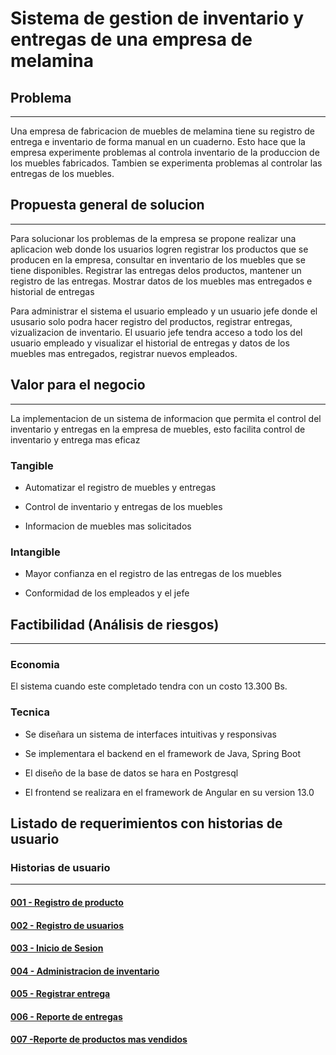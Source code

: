 # Sistema de gestion de inventario y entregas de una empresa de melamina

## Problema
---
Una empresa de fabricacion de muebles de melamina tiene su registro de entrega e inventario de forma manual en un cuaderno. Esto hace que la empresa experimente problemas al controla inventario de la produccion de los muebles fabricados. Tambien se experimenta problemas al controlar las entregas de los muebles.

## Propuesta general de solucion
---
Para solucionar los problemas de la empresa se propone realizar una aplicacion web donde los usuarios logren registrar los productos que se producen en la empresa, consultar en inventario de los muebles que se tiene disponibles. Registrar las entregas delos productos, mantener un registro de las entregas. Mostrar datos de los muebles mas entregados e historial de entregas

Para administrar el sistema el usuario empleado y un usuario jefe donde el ususario solo podra hacer registro del productos, registrar entregas, vizualizacion de inventario. El usuario jefe tendra acceso a todo los del usuario empleado y visualizar el historial de entregas y  datos de los muebles mas entregados, registrar nuevos empleados.

## Valor para el negocio
---
La implementacion de un sistema de informacion que permita el control del inventario y entregas en la empresa de muebles, esto facilita control de inventario y entrega mas eficaz

### Tangible 

- Automatizar el registro de muebles y entregas 

- Control de inventario y entregas de los muebles

- Informacion de muebles mas solicitados 

### Intangible

- Mayor confianza en el registro de las entregas de los muebles 

- Conformidad de los empleados y el jefe 

## Factibilidad (Análisis de riesgos)
---
### Economia 

El sistema cuando este completado tendra con un costo 13.300 Bs.

### Tecnica

- Se diseñara un sistema de interfaces intuitivas y responsivas 

- Se implementara el backend en el framework de Java, Spring Boot

- El diseño de la base de datos se hara en Postgresql

- El frontend se realizara en el framework de Angular en su version 13.0

## Listado de requerimientos con historias de usuario

### Historias de usuario 
---
#### [001 - Registro de producto](https://github.com/kevinlm2282/Proyecto/issues/1)

#### [002 - Registro de usuarios](https://github.com/kevinlm2282/Proyecto/issues/2)

#### [003 - Inicio de Sesion](https://github.com/kevinlm2282/Proyecto/issues/3)

#### [004 - Administracion de inventario](https://github.com/kevinlm2282/Proyecto/issues/4)

#### [005 - Registrar entrega](https://github.com/kevinlm2282/Proyecto/issues/5)

#### [006 - Reporte de entregas](https://github.com/kevinlm2282/Proyecto/issues/6)

#### [007 -Reporte de productos mas vendidos](https://github.com/kevinlm2282/Proyecto/issues/7)